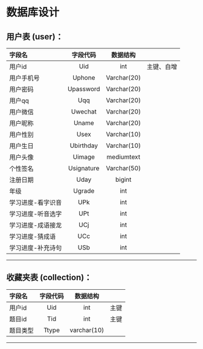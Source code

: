 # 数据库设计

## 用户表 (user)：

| 字段名 | 字段代码 |    数据结构   |     |
|  :-   |   :-:   |     :-:     | :-: |
|用户id  |  Uid    |  int        | 主键、自增 |
|用户手机号| Uphone | Varchar(20) 
|用户密码| Upassword| Varchar(20)
|用户qq | Uqq      | Varchar(20)
|用户微信| Uwechat  | Varchar(20)
|用户昵称| Uname    | Varchar(20)
|用户性别| Usex     | Varchar(10)
|用户生日| Ubirthday| Varchar(10)
|用户头像| Uimage   | mediumtext
|个性签名| Usignature| Varchar(50)
|注册日期| Uday     | bigint
| 年级  | Ugrade   | int
|学习进度-看字识音| UPk | int
|学习进度-听音选字| UPt | int
|学习进度-成语接龙| UCj | int
| 学习进度-猜成语 | UCc | int
|学习进度-补充诗句| USb | int

---

## 收藏夹表 (collection)：

| 字段名 | 字段代码 |    数据结构   |     |
|  :-   |   :-:   |     :-:     | :-: |
| 用户id |  Uid    |  int        | 主键 |?
| 题目id |  Tid    |  int        | 主键 |?
| 题目类型|  Ttype  | varchar(10) 

---



